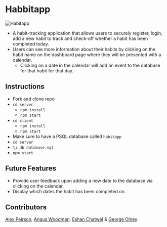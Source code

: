 # Habbitapp

![Habitapp](https://res.cloudinary.com/de8a23w1z/image/upload/c_scale,w_829/v1600605020/python_name_generator/Screenshot_2020-09-19_at_15.51.33_jaqdzr.png)

- A habit-tracking application that allows users to securely register, login, add a new habit to track and check-off whether a habit has been completed today.
- Users can see more information about their habits by clicking on the habit name on the dashboard page where they will be presented with a calendar.
  - Clicking on a date in the calendar will add an event to the database for that habit for that day.

## Instructions

- Fork and clone repo
- `cd server`
  - `npm install`
  - `npm start`
- `cd client`
  - `npm install`
  - `npm start`
- Make sure to have a PSQL database called `habitapp`
- `cd server`
- `\i db database.sql`
- `npm start`

## Future Features

- Provide user feedback upon adding a new date to the database via clicking on the calendar.
- Display which dates the habit has been completed on.

## Contributors

[Alex Peirson](https://github.com/AKP-13), [Angus Woodman](https://github.com/Angus-Woodman), [Eshan Chatwel](https://github.com/eshan1799) & [George Olney](https://github.com/georgeo23).